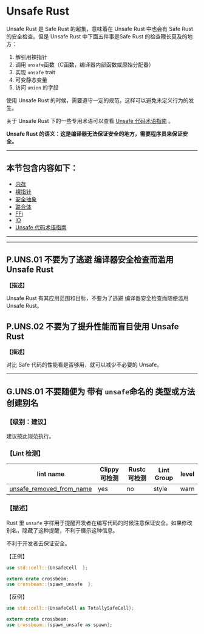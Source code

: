 # Unsafe Rust

Unsafe Rust 是 Safe Rust 的超集，意味着在 Unsafe Rust 中也会有 Safe Rust的安全检查。但是 Unsafe Rust 中下面五件事是Safe Rust 的检查鞭长莫及的地方：

1. 解引用裸指针
2. 调用 `unsafe`函数（C函数，编译器内部函数或原始分配器）
3. 实现 `unsafe` trait
4. 可变静态变量
5. 访问  `union` 的字段

使用 Unsafe Rust 的时候，需要遵守一定的规范，这样可以避免未定义行为的发生。

关于 Unsafe Rust 下的一些专用术语可以查看 [Unsafe 代码术语指南](./unsafe_rust/glossary.md) 。

**Unsafe Rust 的语义：这是编译器无法保证安全的地方，需要程序员来保证安全。** 

---



## 本节包含内容如下：

- [内存](./unsafe_rust/mem.md)
- [裸指针](./unsafe_rust/raw_ptr.md)
- [安全抽象](./unsafe_rust/safe_abstract.md)
- [联合体](./unsafe_rust/union.md)
- [FFi](./unsafe_rust/ffi.md)
- [IO](./unsafe_rust/io.md)
- [Unsafe 代码术语指南](./unsafe_rust/glossary.md)

---
<!-- toc -->
---



## P.UNS.01  不要为了逃避 编译器安全检查而滥用 Unsafe Rust

**【描述】**

Unsafe Rust 有其应用范围和目标，不要为了逃避 编译器安全检查而随便滥用 Unsafe Rust。

## P.UNS.02  不要为了提升性能而盲目使用 Unsafe Rust

**【描述】**

对比 Safe 代码的性能看是否够用，就可以减少不必要的 Unsafe。

---

## G.UNS.01  不要随便为 带有 `unsafe`命名的 类型或方法创建别名

### 【级别：建议】

建议按此规范执行。

### 【Lint 检测】

| lint name                                                    | Clippy 可检测 | Rustc 可检测 | Lint Group | level |
| ------------------------------------------------------------ | ------------- | ------------ | ---------- | ----- |
| [unsafe_removed_from_name](https://rust-lang.github.io/rust-clippy/master/#unsafe_removed_from_name) | yes           | no           | style      | warn  |

### 【描述】

 Rust 里  `unsafe` 字样用于提醒开发者在编写代码的时候注意保证安全。如果修改别名，隐藏了这种提醒，不利于展示这种信息。

不利于开发者去保证安全。

【正例】

```rust
use std::cell::{UnsafeCell  };

extern crate crossbeam;
use crossbeam::{spawn_unsafe  };
```

【反例】

```rust
use std::cell::{UnsafeCell as TotallySafeCell};

extern crate crossbeam;
use crossbeam::{spawn_unsafe as spawn};
```

